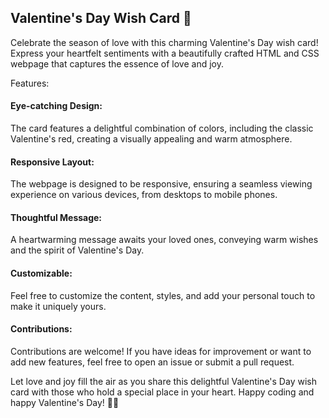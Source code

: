 <H2>Valentine's Day Wish Card 💌</H2>
Celebrate the season of love with this charming Valentine's Day wish card! Express your heartfelt sentiments with a beautifully crafted HTML and CSS webpage that captures the essence of love and joy.

Features:
<h4>Eye-catching Design:</h4> The card features a delightful combination of colors, including the classic Valentine's red, creating a visually appealing and warm atmosphere.

<h4>Responsive Layout:</h4> The webpage is designed to be responsive, ensuring a seamless viewing experience on various devices, from desktops to mobile phones.

<h4>Thoughtful Message:</h4> A heartwarming message awaits your loved ones, conveying warm wishes and the spirit of Valentine's Day.

<h4>Customizable:</h4> Feel free to customize the content, styles, and add your personal touch to make it uniquely yours.


<h4>Contributions:</h4>
Contributions are welcome! If you have ideas for improvement or want to add new features, feel free to open an issue or submit a pull request.

Let love and joy fill the air as you share this delightful Valentine's Day wish card with those who hold a special place in your heart. Happy coding and happy Valentine's Day! 💖🎉

